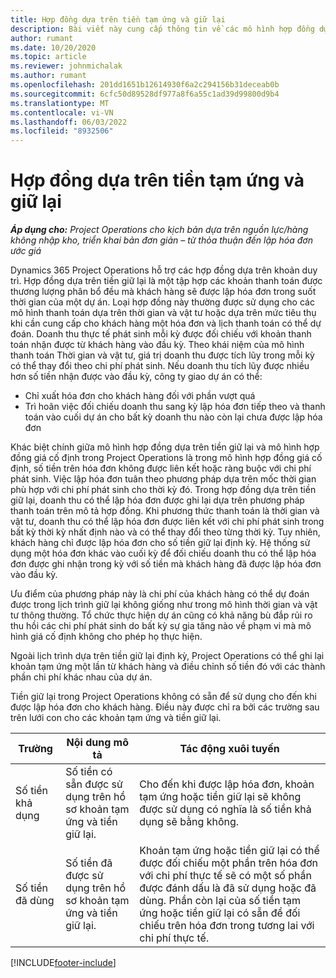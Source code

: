 ```yaml
---
title: Hợp đồng dựa trên tiền tạm ứng và giữ lại
description: Bài viết này cung cấp thông tin về các mô hình hợp đồng dựa trên người giữ lại và những tiến bộ trong Hoạt động Dự án.
author: rumant
ms.date: 10/20/2020
ms.topic: article
ms.reviewer: johnmichalak
ms.author: rumant
ms.openlocfilehash: 201dd1651b12614930f6a2c294156b31deceab0b
ms.sourcegitcommit: 6cfc50d89528df977a8f6a55c1ad39d99800d9b4
ms.translationtype: MT
ms.contentlocale: vi-VN
ms.lasthandoff: 06/03/2022
ms.locfileid: "8932506"
---
```

# <a name="advances-and-retainer-based-contracts"></a>Hợp đồng dựa trên tiền tạm ứng và giữ lại


_**Áp dụng cho:** Project Operations cho kịch bản dựa trên nguồn lực/hàng không nhập kho, triển khai bản đơn giản – từ thỏa thuận đến lập hóa đơn ước giá_

Dynamics 365 Project Operations hỗ trợ các hợp đồng dựa trên khoản duy trì. Hợp đồng dựa trên tiền giữ lại là một tập hợp các khoản thanh toán được thương lượng phân bổ đều mà khách hàng sẽ được lập hóa đơn trong suốt thời gian của một dự án. Loại hợp đồng này thường được sử dụng cho các mô hình thanh toán dựa trên thời gian và vật tư hoặc dựa trên mức tiêu thụ khi cần cung cấp cho khách hàng một hóa đơn và lịch thanh toán có thể dự đoán. Doanh thu thực tế phát sinh mỗi kỳ được đối chiếu với khoản thanh toán nhận được từ khách hàng vào đầu kỳ. Theo khái niệm của mô hình thanh toán Thời gian và vật tư, giá trị doanh thu được tích lũy trong mỗi kỳ có thể thay đổi theo chi phí phát sinh. Nếu doanh thu tích lũy được nhiều hơn số tiền nhận được vào đầu kỳ, công ty giao dự án có thể:

- Chỉ xuất hóa đơn cho khách hàng đối với phần vượt quá 
- Trì hoãn việc đối chiếu doanh thu sang kỳ lập hóa đơn tiếp theo và thanh toán vào cuối dự án cho bất kỳ doanh thu nào còn lại chưa được lập hóa đơn

Khác biệt chính giữa mô hình hợp đồng dựa trên tiền giữ lại và mô hình hợp đồng giá cố định trong Project Operations là trong mô hình hợp đồng giá cố định, số tiền trên hóa đơn không được liên kết hoặc ràng buộc với chi phí phát sinh. Việc lập hóa đơn tuân theo phương pháp dựa trên mốc thời gian phù hợp với chi phí phát sinh cho thời kỳ đó. Trong hợp đồng dựa trên tiền giữ lại, doanh thu có thể lập hóa đơn được ghi lại dựa trên phương pháp thanh toán trên mô tả hợp đồng. Khi phương thức thanh toán là thời gian và vật tư, doanh thu có thể lập hóa đơn được liên kết với chi phí phát sinh trong bất kỳ thời kỳ nhất định nào và có thể thay đổi theo từng thời kỳ. Tuy nhiên, khách hàng chỉ được lập hóa đơn cho số tiền giữ lại định kỳ. Hệ thống sử dụng một hóa đơn khác vào cuối kỳ để đối chiếu doanh thu có thể lập hóa đơn được ghi nhận trong kỳ với số tiền mà khách hàng đã được lập hóa đơn vào đầu kỳ.

Ưu điểm của phương pháp này là chi phí của khách hàng có thể dự đoán được trong lịch trình giữ lại không giống như trong mô hình thời gian và vật tư thông thường. Tổ chức thực hiện dự án cũng có khả năng bù đắp rủi ro thu hồi các chi phí phát sinh do bất kỳ sự gia tăng nào về phạm vi mà mô hình giá cố định không cho phép họ thực hiện.

Ngoài lịch trình dựa trên tiền giữ lại định kỳ, Project Operations có thể ghi lại khoản tạm ứng một lần từ khách hàng và điều chỉnh số tiền đó với các thành phần chi phí khác nhau của dự án.

Tiền giữ lại trong Project Operations không có sẵn để sử dụng cho đến khi được lập hóa đơn cho khách hàng. Điều này được chỉ ra bởi các trường sau trên lưới con cho các khoản tạm ứng và tiền giữ lại.

| Trường | Nội dung mô tả | Tác động xuôi tuyến |
| --- | --- | --- |
| Số tiền khả dụng | Số tiền có sẵn được sử dụng trên hồ sơ khoản tạm ứng và tiền giữ lại. | Cho đến khi được lập hóa đơn, khoản tạm ứng hoặc tiền giữ lại sẽ không được sử dụng có nghĩa là số tiền khả dụng sẽ bằng không. |
| Số tiền đã dùng | Số tiền đã được sử dụng trên hồ sơ khoản tạm ứng và tiền giữ lại. | Khoản tạm ứng hoặc tiền giữ lại có thể được đối chiếu một phần trên hóa đơn với chi phí thực tế sẽ có một số phần được đánh dấu là đã sử dụng hoặc đã dùng. Phần còn lại của số tiền tạm ứng hoặc tiền giữ lại có sẵn để đối chiếu trên hóa đơn trong tương lai với chi phí thực tế. |


[!INCLUDE[footer-include](../../includes/footer-banner.md)]
